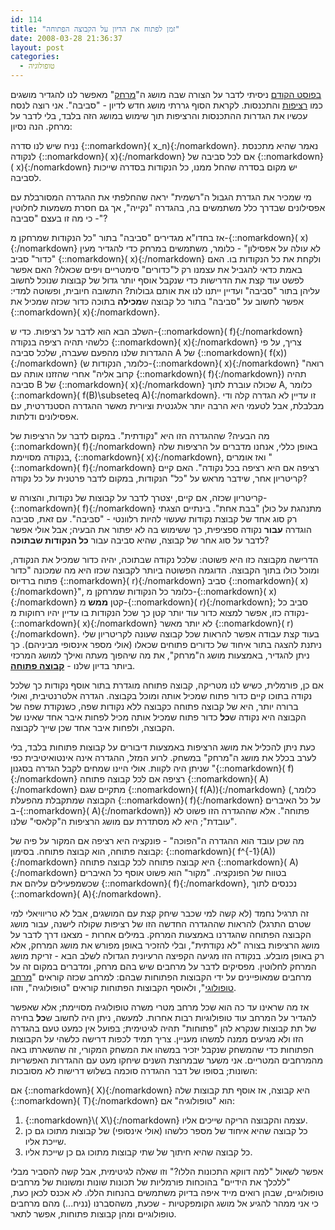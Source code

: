 ```yaml
---
id: 114
title: "זמן לפתוח את הדיון על הקבוצה הפתוחה"
date: 2008-03-28 21:36:37
layout: post
categories: 
  - טופולוגיה
---
```

<a href="http://www.gadial.net/?p=113">בפוסט הקודם</a> ניסיתי לדבר על הצורה שבה מושג ה"<a href="http://he.wikipedia.org/wiki/%D7%9E%D7%98%D7%A8%D7%99%D7%A7%D7%94">מרחק</a>" מאפשר לנו להגדיר מושגים כמו <a href="http://he.wikipedia.org/wiki/%D7%A8%D7%A6%D7%99%D7%A4%D7%95%D7%AA">רציפות</a> והתכנסות. לקראת הסוף גררתי מושג חדש לדיון - "סביבה". אני רוצה לנסח עכשיו את הגדרות ההתכנסות והרציפות תוך שימוש במושג הזה בלבד, בלי לדבר על מרחק. הנה נסיון:

נניח שיש לנו סדרה {::nomarkdown}\( x_n\){:/nomarkdown}. נאמר שהיא מתכנסת לנקודה {::nomarkdown}\( x\){:/nomarkdown} אם לכל סביבה של {::nomarkdown}\( x\){:/nomarkdown} יש מקום בסדרה שהחל ממנו, כל הנקודות בסדרה שייכות לסביבה.

מי שמכיר את הגדרת הגבול ה"רשמית" יראה שהחלפתי את ההגדרה המסורבלת עם אפסילונים שבדרך כלל משתמשים בה, בהגדרה "נקייה", אך גם חסרת משמעות לחלוטין - כי מה זו בעצם "סביבה"?

אז בחדו"א מגדירים "סביבה" בתור "כל הנקודות שמרחקן מ-{::nomarkdown}\( x\){:/nomarkdown} לא עולה על אפסילון" - כלומר, משתמשים במרחק כדי להגדיר מעין "כדור" סביב {::nomarkdown}\( x\){:/nomarkdown} ולקחת את כל הנקודות בו. האם באמת כדאי להגביל את עצמנו רק ל"כדורים" סימטריים ויפים שכאלו? האם אפשר לפשט עוד קצת את הדרישות כדי שנקבל אוסף יותר גדול של קבוצות שנוכל לחשוב עליהן בתור "סביבה" ועדיין ייתנו לנו את אותם גבולות? התשובה חיובית, ופשוטה למדי: אפשר לחשוב על "סביבה" בתור כל קבוצה ש<strong>מכילה</strong> בתוכה כדור שכזה שמכיל את {::nomarkdown}\( x\){:/nomarkdown}.

השלב הבא הוא לדבר על רציפות. כדי ש-{::nomarkdown}\( f\){:/nomarkdown} כלשהי תהיה רציפה בנקודה {::nomarkdown}\( x\){:/nomarkdown} צריך, על פי ההגדרות שלנו מהפעם שעברה, שלכל סביבה A של {::nomarkdown}\( f(x)\){:/nomarkdown} (כלומר, הנקודות ש-{::nomarkdown}\( x\){:/nomarkdown} "רואה קרוב אליה"  אחרי שהזזנו אותה עם {::nomarkdown}\( f\){:/nomarkdown}) תהיה סביבה B של {::nomarkdown}\( x\){:/nomarkdown} שכולה עוברת לתוך A, כלומר {::nomarkdown}\( f(B)\subseteq A\){:/nomarkdown}. זו עדיין לא הגדרה קלה ודי מבלבלת, אבל לטעמי היא הרבה יותר אלגנטית וציורית מאשר ההגדרה הסטנדרטית, עם אפסילונים ודלתות.

מה הבעיה? שההגדרה הזו היא "נקודתית". במקום לדבר על הרציפות של {::nomarkdown}\( f\){:/nomarkdown} באופן כללי, אנחנו מדברים על הרציפות שלה בנקודה מסויימת, {::nomarkdown}\( x\){:/nomarkdown}, ואז אומרים "{::nomarkdown}\( f\){:/nomarkdown} רציפה אם היא רציפה בכל נקודה". האם קיים קריטריון אחר, שידבר מראש על "כל" הנקודות, במקום לדבר פרטנית על כל נקודה?

קריטריון שכזה, אם קיים, יצטרך לדבר על קבוצות של נקודות, והצורה ש-{::nomarkdown}\( f\){:/nomarkdown} מתנהגת על כולן "בבת אחת". בינתיים הצגתי רק סוג אחד של קבוצת נקודות שעשוי להיות רלוונטי - "סביבה". עם זאת, סביבה הוגדרה <strong>עבור</strong> נקודה ספציפית, כך ששימוש בה לא יפתור את הבעיה; אבל אולי אפשר לדבר על סוג אחר של קבוצה, שהיא סביבה עבור <strong>כל הנקודות שבתוכה</strong>?

הדרישה מקבוצה כזו היא פשוטה: שלכל נקודה שבתוכה, יהיה כדור שמכיל את הנקודה, ומוכל כולו בתוך הקבוצה. הדוגמה הפשוטה ביותר לקבוצה שכזו היא מה שמכונה "כדור פתוח ברדיוס {::nomarkdown}\( r\){:/nomarkdown} סביב {::nomarkdown}\( x\){:/nomarkdown}", כלומר כל הנקודות שמרחקן מ-{::nomarkdown}\( x\){:/nomarkdown} קטן <strong>ממש</strong> מ-{::nomarkdown}\( r\){:/nomarkdown}; סביב כל נקודה כזו, אפשר למצוא כדור עוד יותר קטן כך שכל הנקודות בו עדיין יהיו רחוקות מ-{::nomarkdown}\( x\){:/nomarkdown} לא יותר מאשר {::nomarkdown}\( r\){:/nomarkdown}. בעוד קצת עבודה אפשר להראות שכל קבוצה שעונה לקריטריון שלי ניתנת להצגה בתור איחוד של כדורים פתוחים שכאלו (אולי מספר אינסופי מביניהם). כך ניתן להגדיר, באמצעות מושג ה"מרחק", את מה שיהפוך מעתה ואילך למושג המרכזי ביותר בדיון שלנו - <a href="http://he.wikipedia.org/wiki/%D7%A7%D7%91%D7%95%D7%A6%D7%94_%D7%A4%D7%AA%D7%95%D7%97%D7%94"><strong>קבוצה פתוחה</strong></a>.

אם כן, פורמלית, כשיש לנו מטריקה, קבוצה פתוחה מוגדרת בתור אוסף נקודות כך שלכל נקודה בתוכו קיים כדור פתוח שמכיל אותה ומוכל בקבוצה. הגדרה אלטרנטיבית, ואולי ברורה יותר, היא של קבוצה פתוחה כקבוצה ללא נקודות שפה, כשנקודת שפה של הקבוצה היא נקודה ש<strong>כל</strong> כדור פתוח שמכיל אותה מכיל לפחות איבר אחד שאינו של הקבוצה, ולפחות איבר אחד שכן שייך לקבוצה.

כעת ניתן להכליל את מושג הרציפות באמצעות דיבורים על קבוצות פתוחות בלבד, בלי לערב בכלל את מושג ה"מרחק" במשחק. לרוע המזל, ההגדרה אינה אינטואיטיבית כפי שניתן היה לקוות. אולי היינו שמחים לקבל הגדרה בסגנון "{::nomarkdown}\( f\){:/nomarkdown} רציפה אם לכל קבוצה פתוחה {::nomarkdown}\( A\){:/nomarkdown} מתקיים שגם {::nomarkdown}\( f(A)\){:/nomarkdown} (כלומר, הקבוצה שמתקבלת מהפעלת {::nomarkdown}\( f\){:/nomarkdown} על כל האיברים ב-{::nomarkdown}\( A\){:/nomarkdown}) פתוחה". אלא שההגדרה הזו פשוט לא "עובדת"; היא לא מסתדרת עם מושג הרציפות ה"קלאסי" שלנו.

מה שכן עובד הוא ההגדרה ה"הפוכה" - פונקציה היא רציפה אם המקור על פיה של קבוצה פתוחה, הוא קבוצה פתוחה. בסימון: {::nomarkdown}\( f^{-1}(A)\){:/nomarkdown} היא קבוצה פתוחה לכל קבוצה פתוחה {::nomarkdown}\( A\){:/nomarkdown} בטווח של הפונקציה. "מקור" הוא פשוט אוסף כל האיברים שכשמפעילים עליהם את {::nomarkdown}\( f\){:/nomarkdown}, נכנסים לתוך {::nomarkdown}\( A\){:/nomarkdown}.

זה תרגיל נחמד (לא קשה למי שכבר שיחק קצת עם המושגים, אבל לא טריוויאלי למי שטרם התרגל) להראות שההגדרה החדשה הזו של רציפות שקולה לישנה, עבור מושג הקבוצה הפתוחה שהגדרנו באמצעות המרחק. במילים אחרות - מצאנו דרך לדבר על מושג הרציפות בצורה "לא נקודתית", ובלי להזכיר באופן מפורש את מושג המרחק, אלא רק באופן מובלע. בנקודה הזו מגיעה הקפיצה הרעיונית הגדולה לשלב הבא - זריקת מושג המרחק לחלוטין. מפסיקים לדבר על מרחבים שיש בהם מרחק, ומדברים במקום זה על מרחבים שמאופיינים על ידי הקבוצות הפתוחות שבהם: למרחב שכזה קוראים "<a href="http://he.wikipedia.org/wiki/%D7%9E%D7%A8%D7%97%D7%91_%D7%98%D7%95%D7%A4%D7%95%D7%9C%D7%95%D7%92%D7%99">מרחב טופולוגי</a>", ולאוסף הקבוצות הפתוחות קוראים "טופולוגיה", וזהו.

אז מה שראינו עד כה הוא שכל מרחב מטרי משרה טופולוגיה מסויימת; אלא שאפשר להגדיר על המרחב עוד טופולוגיות רבות אחרות. למעשה, ניתן היה לחשוב ש<strong>כל</strong> בחירה של תת קבוצות שנקרא להן "פתוחות" תהיה לגיטימית; בפועל אין כמעט טעם בהגדרה הזו ולא מגיעים ממנה למשהו מעניין. צריך תמיד לכפות דרישה כלשהי על הקבוצות הפתוחות כדי שהמשחק שנקבל יזכיר במשהו את המשחק המקורי, זה שהשארתו באה מהמרחבים המטריים. אני משער שבמרוצת השנים שיחקו מעט עם ההגדרות האפשריות השונות; בסופו של דבר ההגדרה סוכמה בשלוש דרישות לא מסובכות:

אם {::nomarkdown}\( X\){:/nomarkdown} היא קבוצה, אז אוסף תת קבוצות שלה {::nomarkdown}\( T\){:/nomarkdown} הוא  "טופולוגיה" אם:
<ol>
	<li>{::nomarkdown}\( X\){:/nomarkdown} עצמה והקבוצה הריקה שייכים אליו.</li>
	<li>כל קבוצה שהיא איחוד של מספר כלשהו (אולי אינסופי) של קבוצות מתוכו גם כן שייכת אליו.</li>
	<li>כל קבוצה שהיא חיתוך של שתי קבוצות מתוכו גם כן שייכת אליו.</li>
</ol>
אפשר לשאול "למה דווקא התכונות הללו?" וזו שאלה לגיטימית, אבל קשה להסביר מבלי "ללכלך את הידיים" בהוכחות פורמליות של תכונות שונות ומשונות של מרחבים טופולוגיים, שבהן רואים מייד איפה בדיוק משתמשים בהנחות הללו. לא אכנס לכאן כעת, כי אני ממהר להגיע אל מושג הקומפקטיות - שכעת, משהסברנו (נניח...) מהם מרחבים טופולוגיים ומהן קבוצות פתוחות, אפשר לתאר.
